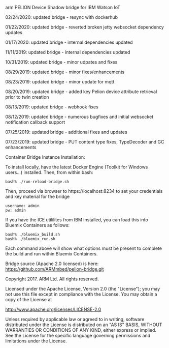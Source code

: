 arm PELION Device Shadow bridge for IBM Watson IoT                    
  
02/24/2020: updated bridge - resync with dockerhub

01/22/2020: updated bridge - reverted broken jetty websocket dependency updates

01/17/2020: updated bridge - internal dependencies updated

11/11/2019: updated bridge - internal dependencies updated

10/31/2019: updated bridge - minor udpates and fixes

08/29/2019: updated bridge - minor fixes/enhancements

08/23/2019: updated bridge - minor update for mqtt

08/20/2019: updated bridge - added key Pelion device attribute retrieval prior to twin creation

08/13/2019: updated bridge - webhook fixes

08/12/2019: updated bridge - numerous bugfixes and initial websocket notification callback support

07/25/2019: updated bridge - additional fixes and updates

07/23/2019: updated bridge - PUT content type fixes, TypeDecoder and GC enhancements

Container Bridge Instance Installation:

To install locally, have the latest Docker Engine (Toolkit for Windows users...) installed. Then, from within bash:

    bash% ./run-reload-bridge.sh

Then, proceed via browser to https://localhost:8234 to set your credentials and key material for the bridge

    username: admin
    pw: admin

If you have the ICE utililites from IBM installed, you can load this into Bluemix Containers as follows:

    bash% ./bluemix_build.sh
    bash% ./bluemix_run.sh

Each command above will show what options must be present to complete the build and run within Bluemix Containers.

Bridge source (Apache 2.0 licensed) is here: https://github.com/ARMmbed/pelion-bridge.git

Copyright 2017. ARM Ltd. All rights reserved.

Licensed under the Apache License, Version 2.0 (the "License");
you may not use this file except in compliance with the License.
You may obtain a copy of the License at

   http://www.apache.org/licenses/LICENSE-2.0

Unless required by applicable law or agreed to in writing, software
distributed under the License is distributed on an "AS IS" BASIS,
WITHOUT WARRANTIES OR CONDITIONS OF ANY KIND, either express or implied.
See the License for the specific language governing permissions and
limitations under the License. 
